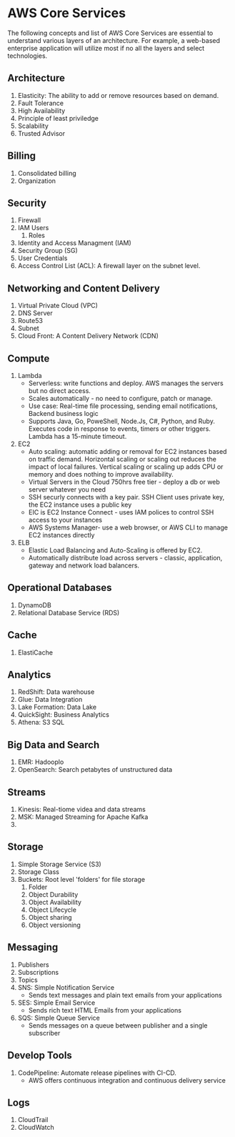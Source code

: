 # AWS Core Services
 The following concepts and list of AWS Core Services are essential to understand various layers of an architecture.
 For example, a web-based enterprise application will utilize most if no all the layers and select technologies.
## Architecture

1. Elasticity: The ability to add or remove resources based on demand.
1. Fault Tolerance
1. High Availability
1. Principle of least priviledge 
1. Scalability
1. Trusted Advisor 


## Billing
1. Consolidated billing
2. Organization 
## Security
1. Firewall
1. IAM Users
    1. Roles
1. Identity and Access Managment (IAM)
1. Security Group (SG)
1. User Credentials
1. Access Control List (ACL): A firewall layer on the subnet level.
## Networking and Content Delivery
1. Virtual Private Cloud (VPC)
1. DNS Server
1. Route53
1. Subnet
1. Cloud Front: A Content Delivery Network (CDN)

## Compute
1. Lambda
    * Serverless: write functions and deploy. AWS manages the servers but no direct access.
    * Scales automatically - no need to configure, patch or manage.
    * Use case: Real-time file processing, sending email notifications, Backend business logic
    * Supports Java, Go, PoweShell, Node.Js, C#, Python, and Ruby. Executes code in response to events, timers or other triggers. Lambda has a 15-minute timeout.
1. EC2
    * Auto scaling: automatic adding or removal for EC2 instances based on traffic demand. Horizontal scaling or scaling out reduces the impact of local failures. Vertical scaling or scaling up adds CPU or memory and does nothing to improve availability.
    * Virtual Servers in the Cloud 750hrs free tier - deploy a db or web server whatever you need
    * SSH securly connects with a key pair. SSH Client uses private key, the EC2 instance uses a public key
    * EIC is EC2 Instance Connect - uses IAM polices to control SSH access to your instances 
    * AWS Systems Manager- use a web browser, or AWS CLI to manage EC2 instances directly
1. ELB
    * Elastic Load  Balancing and Auto-Scaling is offered by EC2.
    * Automatically distribute load across servers - classic, application, gateway and network load balancers.    


## Operational Databases
1. DynamoDB
1. Relational Database Service (RDS)
## Cache
1. ElastiCache

## Analytics
1. RedShift: Data warehouse
1. Glue: Data Integration
1. Lake Formation: Data Lake
1. QuickSight: Business Analytics
1. Athena: S3 SQL

## Big Data and Search
1. EMR: Hadooplo
2. OpenSearch: Search petabytes of unstructured data

## Streams
1. Kinesis: Real-tiome videa and data streams
1. MSK: Managed Streaming for Apache Kafka
1.  

## Storage
1. Simple Storage Service (S3)
1. Storage Class    
1. Buckets: Root level 'folders' for file storage
    1. Folder
    1. Object Durability
    1. Object Availability
    1. Object Lifecycle
    1. Object sharing
    1. Object versioning


## Messaging
1. Publishers
1. Subscriptions
1. Topics
1. SNS: Simple Notification Service
    * Sends text messages and plain text emails from your applications
1. SES: Simple Email Service
    * Sends rich text HTML Emails from your applications
1. SQS: Simple Queue Service
    * Sends messages on a queue between publisher and a single subscriber

## Develop Tools
1. CodePipeline: Automate release pipelines with CI-CD. 
    * AWS offers continuous integration and continuous delivery service
## Logs

1. CloudTrail
1. CloudWatch
